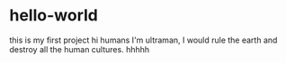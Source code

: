 # hello-world
this is my first project
hi humans
I'm ultraman, I would rule the earth and destroy all the human cultures. hhhhh
